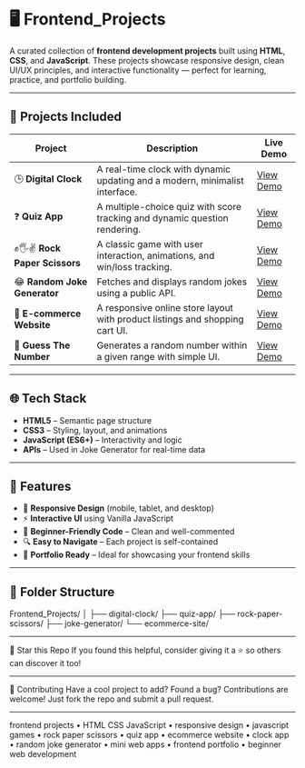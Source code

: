 # 🖥️ Frontend_Projects

A curated collection of **frontend development projects** built using **HTML**, **CSS**, and **JavaScript**. These projects showcase responsive design, clean UI/UX principles, and interactive functionality — perfect for learning, practice, and portfolio building.

---

## 🚀 Projects Included

| Project                        | Description                                                                 | Live Demo |
|-------------------------------|-----------------------------------------------------------------------------|-----------|
| 🕒 **Digital Clock**           | A real-time clock with dynamic updating and a modern, minimalist interface. | [View Demo](https://talha-23.github.io/Frontend_Projects/CLOCK.HTML) |
| ❓ **Quiz App**                | A multiple-choice quiz with score tracking and dynamic question rendering.  | [View Demo](https://talha-23.github.io/Frontend_Projects/QuizWebsite.html) |
| ✊🖐✌️ **Rock Paper Scissors** | A classic game with user interaction, animations, and win/loss tracking.     | [View Demo](https://talha-23.github.io/Frontend_Projects/RockPaperScissors.html) |
| 😂 **Random Joke Generator**  | Fetches and displays random jokes using a public API.                       | [View Demo](https://talha-23.github.io/Frontend_Projects/Random_Jokes.html) |
| 🛒 **E-commerce Website**     | A responsive online store layout with product listings and shopping cart UI.| [View Demo](https://talha-23.github.io/Frontend_Projects/E%20Commerce.html) |
| 🔢 **Guess The Number** | Generates a random number within a given range with simple UI.              | [View Demo](https://talha-23.github.io/Frontend_Projects/guess-the-number.html) |

---

## 🌐 Tech Stack

- **HTML5** – Semantic page structure  
- **CSS3** – Styling, layout, and animations  
- **JavaScript (ES6+)** – Interactivity and logic  
- **APIs** – Used in Joke Generator for real-time data

---

## 🧩 Features

- 📱 **Responsive Design** (mobile, tablet, and desktop)
- ⚡ **Interactive UI** using Vanilla JavaScript
- 🧠 **Beginner-Friendly Code** – Clean and well-commented
- 🔍 **Easy to Navigate** – Each project is self-contained
- 🎯 **Portfolio Ready** – Ideal for showcasing your frontend skills

---

## 📁 Folder Structure

Frontend_Projects/
│
├── digital-clock/
├── quiz-app/
├── rock-paper-scissors/
├── joke-generator/
└── ecommerce-site/

---

🌟 Star this Repo
If you found this helpful, consider giving it a ⭐ so others can discover it too!

---

🤝 Contributing
Have a cool project to add? Found a bug? Contributions are welcome!
Just fork the repo and submit a pull request.

---

frontend projects • HTML CSS JavaScript • responsive design • javascript games • rock paper scissors • quiz app • ecommerce website • clock app • random joke generator • mini web apps • frontend portfolio • beginner web development
